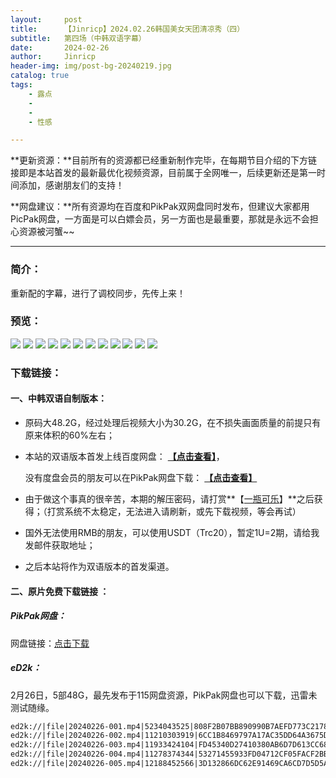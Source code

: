 ```yaml
---
layout:     post
title:      【Jinricp】2024.02.26韩国美女天团清凉秀（四）
subtitle:   第四场（中韩双语字幕）
date:       2024-02-26
author:     Jinricp
header-img: img/post-bg-20240219.jpg
catalog: true
tags:
    - 露点
    - 
    - 
    - 性感

---
```

**更新资源：**目前所有的资源都已经重新制作完毕，在每期节目介绍的下方链接即是本站首发的最新最优化视频资源，目前属于全网唯一，后续更新还是第一时间添加，感谢朋友们的支持！

**网盘建议：**所有资源均在百度和PikPak双网盘同时发布，但建议大家都用PicPak网盘，一方面是可以白嫖会员，另一方面也是最重要，那就是永远不会担心资源被河蟹~~

---

### 简介：

重新配的字幕，进行了调校同步，先传上来！

### 预览：

![](https://www.imgccc.com/2024/03/19/12657468ce233.jpg)
![](https://www.imgccc.com/2024/03/19/baf1ca2ddab11.jpg)
![](https://www.imgccc.com/2024/03/19/e98271b8b7b97.jpg)
![](https://www.imgccc.com/2024/03/19/4245f32dad2dc.jpg)
![](https://www.imgccc.com/2024/03/19/221b5af34721d.jpg)
![](https://www.imgccc.com/2024/03/19/3ed1605b68a36.gif)
![](https://www.imgccc.com/2024/03/19/2324845fb593a.gif)
![](https://www.imgccc.com/2024/03/19/517c29a1813f6.gif)
![](https://www.imgccc.com/2024/03/19/155df0d39f1c1.gif)
![](https://www.imgccc.com/2024/03/19/a40e021e9bdfa.gif)
![](https://www.imgccc.com/2024/03/19/c85abb211d0ef.gif)
![](https://www.imgccc.com/2024/03/19/6e46a9b82a524.gif)


### 下载链接：

#### 一、中韩双语自制版本：

+ 原码大48.2G，经过处理后视频大小为30.2G，在不损失画面质量的前提只有原来体积的60%左右；

+ 本站的双语版本首发上线百度网盘： **[【点击查看】](https://pan.baidu.com/s/1b9SNB0xNrgA_KzFXcb9Paw?pwd=efse)**，

  没有度盘会员的朋友可以在PikPak网盘下载： **[【点击查看】](https://mypikpak.com/s/VNtGe_9MK598cTo7SxhgkZpWo1)**

+ 由于做这个事真的很辛苦，本期的解压密码，请打赏**【[一瓶可乐](https://kkl.mileifk.com/details/543644ED)】**之后获得；（打赏系统不太稳定，无法进入请刷新，或先下载视频，等会再试）

+ 国外无法使用RMB的朋友，可以使用USDT（Trc20），暂定1U=2期，请给我发邮件获取地址；

+ 之后本站将作为双语版本的首发渠道。

#### 二、原片免费下载链接 ：

##### PikPak网盘：

网盘链接：[点击下载](https://mypikpak.com/s/VNspwk-hypuVd5yIwLrF56O-o1)

##### eD2k：

2月26日，5部48G，最先发布于115网盘资源，PikPak网盘也可以下载，迅雷未测试随缘。

```txt
ed2k://|file|20240226-001.mp4|5234043525|808F2B07BB890990B7AEFD773C2178EC|/  
ed2k://|file|20240226-002.mp4|11210303919|6CC1B8469797A17AC35DD64A3675D30C|/  
ed2k://|file|20240226-003.mp4|11933424104|FD45340D27410380AB6D7D613CC68BF3|/  
ed2k://|file|20240226-004.mp4|11278374344|53271455933FD04712CF05FACF2BB461|/  
ed2k://|file|20240226-005.mp4|12188452566|3D132866DC62E91469CA6CD7D5D5A477|/ 
```

